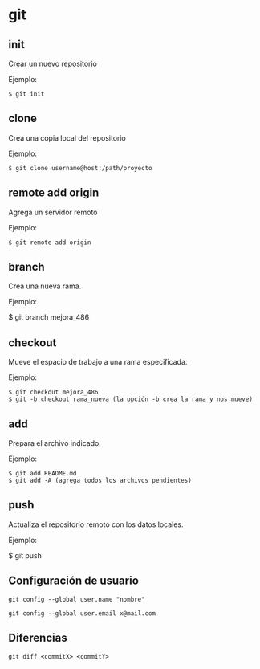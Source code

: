 # git

## init

Crear un nuevo repositorio

Ejemplo:

    $ git init

## clone

Crea una copia local del repositorio

Ejemplo:

    $ git clone username@host:/path/proyecto

## remote add origin

Agrega un servidor remoto

Ejemplo:

    $ git remote add origin

## branch

Crea una nueva rama.

Ejemplo: 

$ git branch mejora_486

## checkout

Mueve el espacio de trabajo a una rama especificada.

Ejemplo:

    $ git checkout mejora_486
    $ git -b checkout rama_nueva (la opción -b crea la rama y nos mueve)

## add

Prepara el archivo indicado.

Ejemplo:

    $ git add README.md
    $ git add -A (agrega todos los archivos pendientes)

## push

Actualiza el repositorio remoto con los datos locales.

Ejemplo: 

$ git push <repositorioRemoto> <rama>

## Configuración de usuario

    git config --global user.name "nombre"

    git config --global user.email x@mail.com

## Diferencias

    git diff <commitX> <commitY>